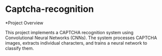 # Captcha-recognition
*Project Overview

This project implements a CAPTCHA recognition system using Convolutional Neural Networks (CNNs). The system processes CAPTCHA images, extracts individual characters, and trains a neural network to classify them.
